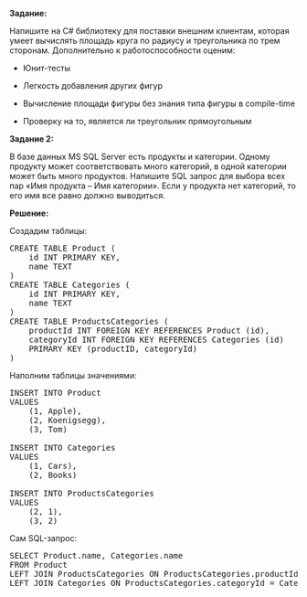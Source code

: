 <b>Задание:</b>

Напишите на C# библиотеку для поставки внешним клиентам, которая умеет вычислять площадь круга по радиусу и треугольника по трем сторонам.
Дополнительно к работоспособности оценим:

- Юнит-тесты

- Легкость добавления других фигур

- Вычисление площади фигуры без знания типа фигуры в compile-time

- Проверку на то, является ли треугольник прямоугольным



<b>Задание 2:</b>

В базе данных MS SQL Server есть продукты и категории. Одному продукту может соответствовать много категорий, в одной категории может быть много
продуктов. Напишите SQL запрос для выбора всех пар «Имя продукта – Имя категории». Если у продукта нет категорий, то его имя все равно должно
выводиться.

<b>Решение:</b>

Создадим таблицы:
<pre class="notranslate">
CREATE TABLE Product (
    id INT PRIMARY KEY,
    name TEXT
) 
CREATE TABLE Categories (
    id INT PRIMARY KEY,
    name TEXT
)
CREATE TABLE ProductsCategories (
    productId INT FOREIGN KEY REFERENCES Product (id),
    categoryId INT FOREIGN KEY REFERENCES Categories (id)
    PRIMARY KEY (productID, categoryId)
)
</pre>

Наполним таблицы значениями:
<pre class="notranslate">
INSERT INTO Product
VALUES
    (1, Apple),
    (2, Koenigsegg),
    (3, Tom)

INSERT INTO Categories
VALUES
    (1, Cars),
    (2, Books)

INSERT INTO ProductsCategories
VALUES
    (2, 1),
    (3, 2)
</pre>

Сам SQL-запрос:
<pre class="nontranslate">
SELECT Product.name, Categories.name
FROM Product 
LEFT JOIN ProductsCategories ON ProductsCategories.productId = Product.id
LEFT JOIN Categories ON ProductsCategories.categoryId = Categories.id
</pre>
